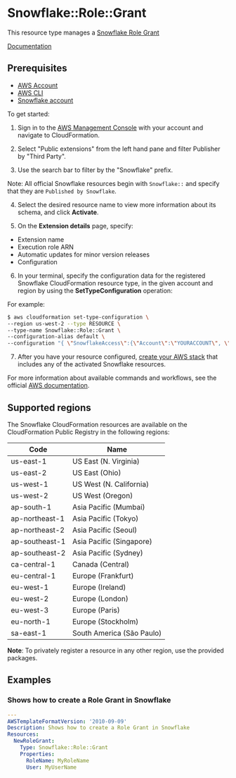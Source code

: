 # Snowflake::Role::Grant

This resource type manages a [Snowflake Role Grant][1]

 [Documentation][2]

## Prerequisites
* [AWS Account][14]
* [AWS CLI][15]
* [Snowflake account][16]

To get started:

1. Sign in to the [AWS Management Console][11] with your account and navigate to CloudFormation.

2. Select "Public extensions" from the left hand pane and filter Publisher by "Third Party".

3. Use the search bar to filter by the "Snowflake" prefix.

  Note: All official  Snowflake resources begin with `Snowflake::` and specify that they are `Published by Snowflake`.

4. Select the desired resource name to view more information about its schema, and click **Activate**.

5. On the **Extension details** page, specify:
  - Extension name
  - Execution role ARN
  - Automatic updates for minor version releases
  - Configuration

6. In your terminal, specify the configuration data for the registered Snowflake CloudFormation resource type, in the given account and region by using the **SetTypeConfiguration** operation:


  For example:

  ```Bash
  $ aws cloudformation set-type-configuration \
  --region us-west-2 --type RESOURCE \
  --type-name Snowflake::Role::Grant \
  --configuration-alias default \
  --configuration "{ \"SnowflakeAccess\":{\"Account\":\"YOURACCOUNT\", \"Username\":\"YOURUSERNAME\", \"Password\":\"YOURPASSWORD\"}}"
  ```

7. After you have your resource configured, [create your AWS stack][12] that includes any of the activated Snowflake resources.

For more information about available commands and workflows, see the official [AWS documentation][13].

## Supported regions

The Snowflake CloudFormation resources are available on the CloudFormation Public Registry in the following regions:

| Code            | Name                      |
|-----------------|---------------------------|
| us-east-1       | US East (N. Virginia)     |
| us-east-2       | US East (Ohio)            |
| us-west-1       | US West (N. California)   |
| us-west-2       | US West (Oregon)          |
| ap-south-1      | Asia Pacific (Mumbai)     |
| ap-northeast-1  | Asia Pacific (Tokyo)      |
| ap-northeast-2  | Asia Pacific (Seoul)      |
| ap-southeast-1  | Asia Pacific (Singapore)  |
| ap-southeast-2  | Asia Pacific (Sydney)     |
| ca-central-1    | Canada (Central)          |
| eu-central-1    | Europe (Frankfurt)        |
| eu-west-1       | Europe (Ireland)          |
| eu-west-2       | Europe (London)           |
| eu-west-3       | Europe (Paris)            |
| eu-north-1      | Europe (Stockholm)        |
| sa-east-1       | South America (São Paulo) |

**Note**: To privately register a resource in any other region, use the provided packages.

## Examples


### Shows how to create a Role Grant in Snowflake
```yaml
---
AWSTemplateFormatVersion: '2010-09-09'
Description: Shows how to create a Role Grant in Snowflake
Resources:
  NewRoleGrant:
    Type: Snowflake::Role::Grant
    Properties:
      RoleName: MyRoleName
      User: MyUserName
```

[1]: https://docs.snowflake.com/en/sql-reference/sql/grant-privilege.html
[2]: ./docs/README.md

[11]: https://aws.amazon.com/console/
[12]: https://console.aws.amazon.com/cloudformation/home
[13]: https://docs.aws.amazon.com/AWSCloudFormation/latest/UserGuide/registry.html
[14]: https://aws.amazon.com/account/
[15]: https://aws.amazon.com/cli/
[16]: https://snowflake.com/

